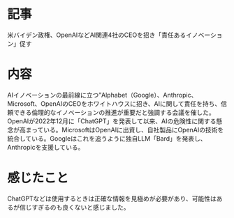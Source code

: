 # 記事
米バイデン政権、OpenAIなどAI関連4社のCEOを招き「責任あるイノベーション」促す

# 内容
AIイノベーションの最前線に立つ”Alphabet（Google）、Anthropic、Microsoft、OpenAIのCEOをホワイトハウスに招き、AIに関して責任を持ち、信頼できる倫理的なイノベーションの推進が重要だと強調する会議を催した。
OpenAIが2022年12月に「ChatGPT」を発表して以来、AIの危険性に関する懸念が高まっている。MicrosoftはOpenAIに出資し、自社製品にOpenAIの技術を統合している。Googleはこれを追うように独自LLM「Bard」を発表し、Anthropicを支援している。
 
# 感じたこと
ChatGPTなどは使用するときは正確な情報を見極めが必要があり、可能性はあるが信じすぎるのも良くないと感じました。
